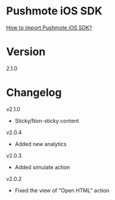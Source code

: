 Pushmote iOS SDK
=======

<a href="https://docs.pushmote.com/v2.0/docs/import-pushmote-ios-sdk">How to import Pushmote iOS SDK?</a>



Version
=======
2.1.0


Changelog
=======
v2.1.0
- Sticky/Non-sticky content

v2.0.4
- Added new analytics

v2.0.3
- Added simulate action

v2.0.2
- Fixed the view of "Open HTML" action
